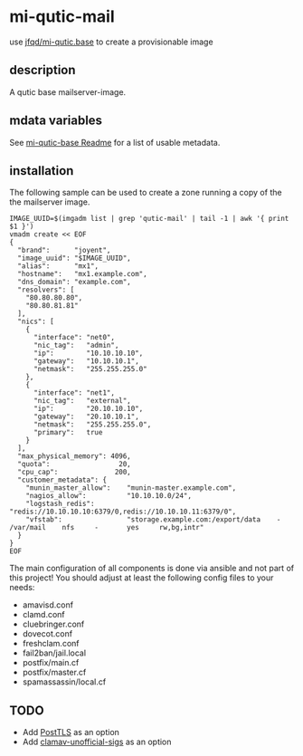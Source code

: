 # mi-qutic-mail

use [jfqd/mi-qutic.base](https://github.com/jfqd/mi-qutic-base) to create a provisionable image

## description

A qutic base mailserver-image.

## mdata variables

See [mi-qutic-base Readme](https://github.com/jfqd/mi-qutic-base/blob/master/README.md) for a list of usable metadata.

## installation

The following sample can be used to create a zone running a copy of the the mailserver image.

```
IMAGE_UUID=$(imgadm list | grep 'qutic-mail' | tail -1 | awk '{ print $1 }')
vmadm create << EOF
{
  "brand":      "joyent",
  "image_uuid": "$IMAGE_UUID",
  "alias":      "mx1",
  "hostname":   "mx1.example.com",
  "dns_domain": "example.com",
  "resolvers": [
    "80.80.80.80",
    "80.80.81.81"
  ],
  "nics": [
    {
      "interface": "net0",
      "nic_tag":   "admin",
      "ip":        "10.10.10.10",
      "gateway":   "10.10.10.1",
      "netmask":   "255.255.255.0"
    },
    {
      "interface": "net1",
      "nic_tag":   "external",
      "ip":        "20.10.10.10",
      "gateway":   "20.10.10.1",
      "netmask":   "255.255.255.0",
      "primary":   true
    }
  ],
  "max_physical_memory": 4096,
  "quota":                 20,
  "cpu_cap":              200,
  "customer_metadata": {
    "munin_master_allow":    "munin-master.example.com",
    "nagios_allow":          "10.10.10.0/24",
    "logstash_redis":        "redis://10.10.10.10:6379/0,redis://10.10.10.11:6379/0",
    "vfstab":                "storage.example.com:/export/data    -       /var/mail    nfs     -       yes     rw,bg,intr"
  }
}
EOF
```

The main configuration of all components is done via ansible and not part of this project!
You should adjust at least the following config files to your needs:

* amavisd.conf
* clamd.conf
* cluebringer.conf
* dovecot.conf
* freshclam.conf
* fail2ban/jail.local
* postfix/main.cf
* postfix/master.cf
* spamassassin/local.cf

## TODO

* Add [PostTLS](https://github.com/suenkler/PostTLS) as an option
* Add [clamav-unofficial-sigs](https://github.com/extremeshok/clamav-unofficial-sigs) as an option
